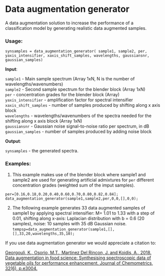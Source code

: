 # Data augmentation generator
A data augmentation solution to increase the performance of a classification model by generating realistic data augmented samples.

### Usage:
  ```synsamples = data_augmentation_generator( sample1, sample2, per, yaxis_intensifier, xaxis_shift_samples, wavelengths, gaussiansnr, gaussian_samples)``` 
 
**Input**:

 `sample1` - Main sample spectrum (Array 1xN, N is the number of
             wavelengths/wavenumbers)  
 `sample2` - Second sample spectrum for the blender block (Array 1xN)  
 `per` - concentration grades for the blender block (Array)  
 `yaxis_intensifier` - amplification factor for spectral intensifier  
 `xaxis_shift_samples` - number of samples produced by shifting
                         along x axis block  
 `wavelengths` - wavelengths/wavenumbers of the spectra needed
                 for the shifting along x axis block (Array 1xN)  
 `gaussiansnr` - Gaussian noise signal-to-noise ratio per spectrum, in dB  
 `gaussian_samples` - number of samples produced by adding noise
                      block
              
 **Output**:
 
 `synsamples` - the generated spectra.   

### Examples:
1. This example makes use of the blender block where sample1 and sample2 are used for generating artificial admixtures for `per` different concentration grades (weighted sum of the imput samples).
```
per=[0.16,0.18,0.20,0.40,0.60,0.70,0.80,0.82,0.84];
data_augmentation_generator(sample1,sample2,per,0,0,[],0,0); 
```
2. The following example generates 33 data augmented samples of sample1 by applying spectral intensifier: M= 1.01 to 1.33 with a step of 0.01, shifting along x-axis: Laplacian distribution with b = 0.6 (20 samples), noise: 10 samples with 35 dB Gaussian noise. 
```tempsp=data_augmentation_generator(sample1,[],[],33,20,wavelengths,35,10);```

If you use data augmentation generator we would appreciate a citation to:

[Georgouli, K., Osorio, M.T., Martinez Del Rincon, J. and Koidis, A., 2018. Data augmentation in food science: Synthesising spectroscopic data of vegetable oils for performance enhancement. Journal of Chemometrics, 32(6), p.e3004.](https://onlinelibrary.wiley.com/doi/full/10.1002/cem.3004?casa_token=2nxP1jZQdssAAAAA%3AZKK6sp65Uz1PsfCD5oJEqUP9vIyaJ1LkGbFPEagIQMuDNCnQYm2WceB0dB_tLzRi5pqUWkc43yALAYw)

